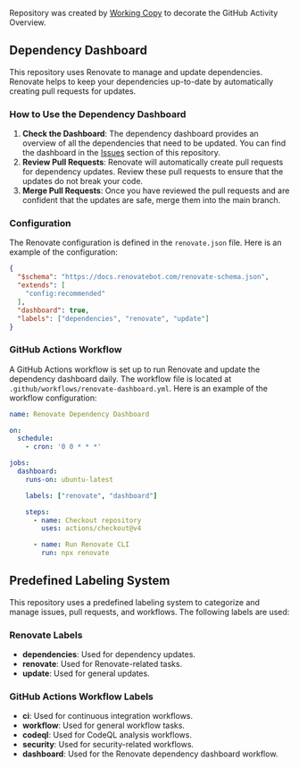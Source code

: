Repository was created by [Working Copy](https://workingcopy.app/?ct=holiday) to decorate the GitHub Activity Overview.

## Dependency Dashboard

This repository uses Renovate to manage and update dependencies. Renovate helps to keep your dependencies up-to-date by automatically creating pull requests for updates.

### How to Use the Dependency Dashboard

1. **Check the Dashboard**: The dependency dashboard provides an overview of all the dependencies that need to be updated. You can find the dashboard in the [Issues](https://github.com/jrichy1/Holiday-Activity/issues) section of this repository.
2. **Review Pull Requests**: Renovate will automatically create pull requests for dependency updates. Review these pull requests to ensure that the updates do not break your code.
3. **Merge Pull Requests**: Once you have reviewed the pull requests and are confident that the updates are safe, merge them into the main branch.

### Configuration

The Renovate configuration is defined in the `renovate.json` file. Here is an example of the configuration:

```json
{
  "$schema": "https://docs.renovatebot.com/renovate-schema.json",
  "extends": [
    "config:recommended"
  ],
  "dashboard": true,
  "labels": ["dependencies", "renovate", "update"]
}
```

### GitHub Actions Workflow

A GitHub Actions workflow is set up to run Renovate and update the dependency dashboard daily. The workflow file is located at `.github/workflows/renovate-dashboard.yml`. Here is an example of the workflow configuration:

```yaml
name: Renovate Dependency Dashboard

on:
  schedule:
    - cron: '0 0 * * *'

jobs:
  dashboard:
    runs-on: ubuntu-latest

    labels: ["renovate", "dashboard"]

    steps:
      - name: Checkout repository
        uses: actions/checkout@v4

      - name: Run Renovate CLI
        run: npx renovate
```

## Predefined Labeling System

This repository uses a predefined labeling system to categorize and manage issues, pull requests, and workflows. The following labels are used:

### Renovate Labels

- **dependencies**: Used for dependency updates.
- **renovate**: Used for Renovate-related tasks.
- **update**: Used for general updates.

### GitHub Actions Workflow Labels

- **ci**: Used for continuous integration workflows.
- **workflow**: Used for general workflow tasks.
- **codeql**: Used for CodeQL analysis workflows.
- **security**: Used for security-related workflows.
- **dashboard**: Used for the Renovate dependency dashboard workflow.
